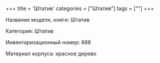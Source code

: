 +++
title = 'Штатив'
categories = ["Штатив"]
tags = [""]
+++

Название модели, книги: Штатив

Категория: Штатив

Инвентаризационный номер: 888

Материал корпуса: красное дерево

